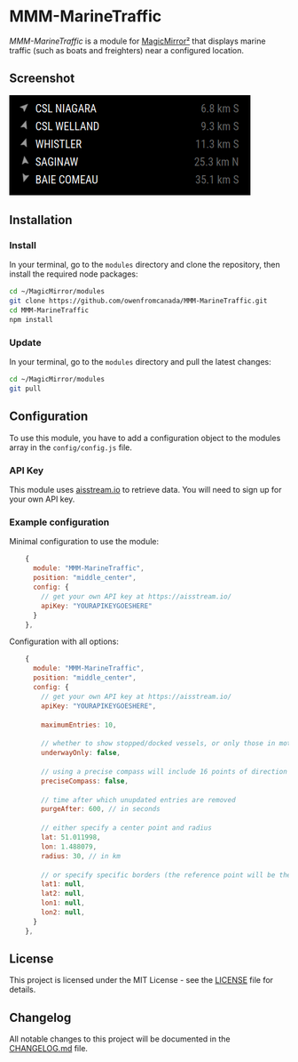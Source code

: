 # MMM-MarineTraffic

*MMM-MarineTraffic* is a module for [MagicMirror²](https://github.com/MagicMirrorOrg/MagicMirror) that displays marine traffic (such as boats and freighters) near a configured location.

## Screenshot

![Example of MMM-MarineTraffic](./screenshot.png)

## Installation

### Install

In your terminal, go to the `modules` directory and clone the repository, then install the required node packages:

```bash
cd ~/MagicMirror/modules
git clone https://github.com/owenfromcanada/MMM-MarineTraffic.git
cd MMM-MarineTraffic
npm install
```

### Update

In your terminal, go to the `modules` directory and pull the latest changes:

```bash
cd ~/MagicMirror/modules
git pull
```

## Configuration

To use this module, you have to add a configuration object to the modules array in the `config/config.js` file.

### API Key

This module uses [aisstream.io](https://aisstream.io/) to retrieve data.  You will need to sign up for your own API key.

### Example configuration

Minimal configuration to use the module:

```js
    {
      module: "MMM-MarineTraffic",
      position: "middle_center",
      config: {
        // get your own API key at https://aisstream.io/
        apiKey: "YOURAPIKEYGOESHERE"
      }
    },
```

Configuration with all options:

```js
    {
      module: "MMM-MarineTraffic",
      position: "middle_center",
      config: {
        // get your own API key at https://aisstream.io/
        apiKey: "YOURAPIKEYGOESHERE",

        maximumEntries: 10,

        // whether to show stopped/docked vessels, or only those in motion
        underwayOnly: false,

        // using a precise compass will include 16 points of direction (e.g., NNW), otherwise use only 8 points
        preciseCompass: false,

        // time after which unupdated entries are removed
        purgeAfter: 600, // in seconds

        // either specify a center point and radius
        lat: 51.011998,
        lon: 1.488079,
        radius: 30, // in km

        // or specify specific borders (the reference point will be the center of this area)
        lat1: null,
        lat2: null,
        lon1: null,
        lon2: null,
      }
    },
```

## License

This project is licensed under the MIT License - see the [LICENSE](./LICENSE.md) file for details.

## Changelog

All notable changes to this project will be documented in the [CHANGELOG.md](./CHANGELOG.md) file.
